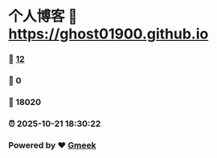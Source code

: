 # 个人博客 :link: https://ghost01900.github.io 
### :page_facing_up: [12](https://ghost01900.github.io/tag.html) 
### :speech_balloon: 0 
### :hibiscus: 18020 
### :alarm_clock: 2025-10-21 18:30:22 
### Powered by :heart: [Gmeek](https://github.com/Meekdai/Gmeek)
